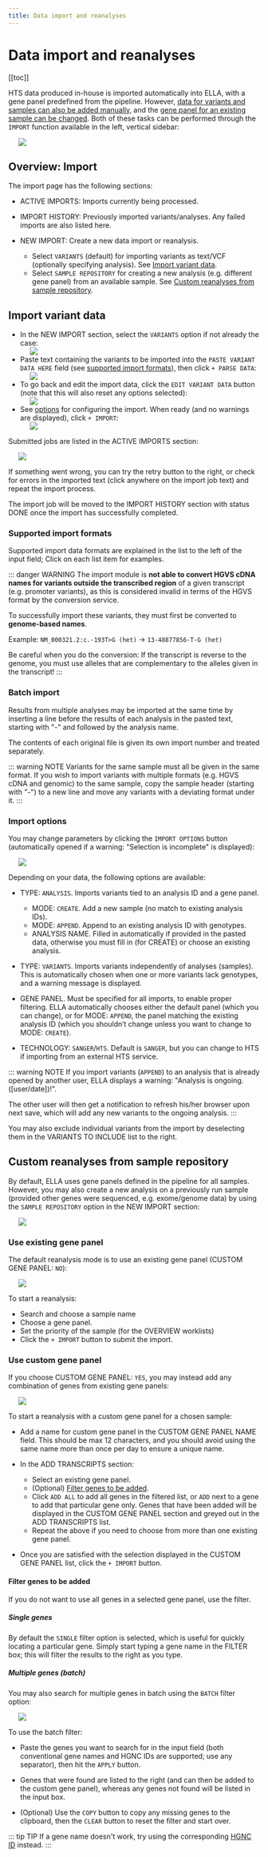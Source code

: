 ```yaml
---
title: Data import and reanalyses
---
```


# Data import and reanalyses

[[toc]]

HTS data produced in-house is imported automatically into ELLA, with a gene panel predefined from the pipeline. However, [data for variants and samples can also be added manually](#import-variant-data), and the [gene panel for an existing sample can be changed](#custom-reanalyses-from-sample-repository). Both of these tasks can be performed through the `IMPORT` function available in the left, vertical sidebar:

<div style="text-indent: 4%;"><img src="./img/overview_sidebar.png"></div>

## Overview: Import

The import page has the following sections:

  - ACTIVE IMPORTS: Imports currently being processed. 

  - IMPORT HISTORY: Previously imported variants/analyses. Any failed imports are also listed here.  

  - NEW IMPORT: Create a new data import or reanalysis.
    - Select `VARIANTS` (default) for importing variants as text/VCF  (optionally specifying analysis). See [Import variant data](#import-variant-data).
    - Select `SAMPLE REPOSITORY` for creating a new analysis (e.g. different gene panel) from an available sample. See [Custom reanalyses from sample repository](#custom-reanalyses-from-sample-repository).

## Import variant data

- In the NEW IMPORT section, select the `VARIANTS` option if not already the case: <div style="text-indent: 4%;"><img src="./img/import_source_variants.png"></div>
- Paste text containing the variants to be imported into the `PASTE VARIANT DATA HERE` field (see [supported import formats](#supported-import-formats)), then click `+ PARSE DATA`: <div style="text-indent: 4%;"><img src="./img/parse_data_btn.png"></div>
- To go back and edit the import data, click the `EDIT VARIANT DATA` button (note that this will also reset any options selected): <div style="text-indent: 4%;"><img src="./img/edit_variant_data_btn.png"></div>
- See [options](#import-options) for configuring the import. When ready (and no warnings are displayed), click `+ IMPORT`: <div style="text-indent: 4%;"><img src="./img/plus_import_btn.png"></div>

Submitted jobs are listed in the ACTIVE IMPORTS section:

<div style="text-indent: 4%;"><img src="./img/status_submitted.png"></div>

If something went wrong, you can try the retry button to the right, or check for errors in the imported text (click anywhere on the import job text) and repeat the import process. 

The import job will be moved to the IMPORT HISTORY section with status DONE once the import has successfully completed.

### Supported import formats

Supported import data formats are explained in the list to the left of the input field;  Click on each list item for examples. 

::: danger WARNING
The import module is **not able to convert HGVS cDNA names for variants outside the transcribed region** of a given transcript (e.g. promoter variants), as this is considered invalid in terms of the HGVS format by the conversion service. 

To successfully import these variants, they must first be converted to **genome-based names**. 

Example: `NM_000321.2:c.-193T>G (het)` → `13-48877856-T-G (het)`  

Be careful when you do the conversion: If the transcript is reverse to the genome, you must use alleles that are complementary to the alleles given in the transcript!
:::

### Batch import

Results from multiple analyses may be imported at the same time by inserting a line before the results of each analysis in the pasted text, starting with "-" and followed by the analysis name. 

The contents of each original file is given its own import number and treated separately.

::: warning NOTE
Variants for the same sample must all be given in the same format. If you wish to import variants with multiple formats (e.g. HGVS cDNA and genomic) to the same sample, copy the sample header (starting with "-") to a new line and move any variants with a deviating format under it.
:::

### Import options

You may change parameters by clicking the `IMPORT OPTIONS` button (automatically opened if a warning: "Selection is incomplete" is displayed):

<div style="text-indent: 4%;"><img src="./img/import_options_btn.png"></div>

Depending on your data, the following options are available:

  - TYPE: `ANALYSIS`. Imports variants tied to an analysis ID and a gene panel. 
    
      - MODE: `CREATE`. Add a new sample (no match to existing analysis IDs).
      - MODE: `APPEND`. Append to an existing analysis ID with genotypes.
      - ANALYSIS NAME. Filled in automatically if provided in the pasted data, otherwise you must fill in (for CREATE) or choose an existing analysis.

  - TYPE: `VARIANTS`. Imports variants independently of analyses (samples). This is automatically chosen when one or more variants lack genotypes, and a warning message is displayed. 

  - GENE PANEL. Must be specified for all imports, to enable proper filtering. ELLA automatically chooses either the default panel (which you can change), or for MODE: `APPEND`, the panel matching the existing analysis ID (which you shouldn’t change unless you want to change to MODE: `CREATE`). 

  - TECHNOLOGY: `SANGER`/`HTS`. Default is `SANGER`, but you can change to HTS if importing from an external HTS service. 

::: warning NOTE
If you import variants (`APPEND`) to an analysis that is already opened by another user, ELLA displays a warning: "Analysis is ongoing. (\[user/date])!". 

The other user will then get a notification to refresh his/her browser upon next save, which will add any new variants to the ongoing analysis.
:::

You may also exclude individual variants from the import by deselecting them in the VARIANTS TO INCLUDE list to the right.

## Custom reanalyses from sample repository

By default, ELLA uses gene panels defined in the pipeline for all samples. However, you may also create a new analysis on a previously run sample (provided other genes were sequenced, e.g. exome/genome data) by using the `SAMPLE REPOSITORY` option in the NEW IMPORT section: 

<div style="text-indent: 4%;"><img src="./img/import_source_sample_repo.png"></div>

### Use existing gene panel

The default reanalysis mode is to use an existing gene panel (CUSTOM GENE PANEL: `NO`):

<div style="text-indent: 4%;"><img src="./img/reanalysis_existing.png"></div>

To start a reanalysis: 

- Search and choose a sample name
- Choose a gene panel.
- Set the priority of the sample (for the OVERVIEW worklists)
- Click the `+ IMPORT` button to submit the import.

### Use custom gene panel

If you choose CUSTOM GENE PANEL: `YES`, you may instead add any combination of genes from existing gene panels:

<div style="text-indent: 4%;"><img src="./img/reanalysis_custom.png"></div>

To start a reanalysis with a custom gene panel for a chosen sample: 

  - Add a name for custom gene panel in the CUSTOM GENE PANEL NAME field. This should be max 12 characters, and you should avoid using the same name more than once per day to ensure a unique name.

  - In the ADD TRANSCRIPTS section: 
    - Select an existing gene panel. 
    - (Optional) [Filter genes to be added](#filter-genes-to-be-added).
    - Click `ADD ALL` to add all genes in the filtered list, or `ADD` next to a gene to add that particular gene only. Genes that have been added will be displayed in the CUSTOM GENE PANEL section and greyed out in the ADD TRANSCRIPTS list. 
    - Repeat the above if you need to choose from more than one existing gene panel. 

  - Once you are satisfied with the selection displayed in the CUSTOM GENE PANEL list, click the `+ IMPORT` button.

#### Filter genes to be added

If you do not want to use all genes in a selected gene panel, use the filter. 

##### Single genes

By default the `SINGLE` filter option is selected, which is useful for quickly locating a particular gene. Simply start typing a gene name in the FILTER box; this will filter the results to the right as you type. 

##### Multiple genes (batch)

You may also search for multiple genes in batch using the `BATCH` filter option: 

<div style="text-indent: 4%;"><img src="./img/batch_filter.png"></div>

To use the batch filter: 

- Paste the genes you want to search for in the input field (both conventional gene names and HGNC IDs are supported; use any separator), then hit the `APPLY` button. 

- Genes that were found are listed to the right (and can then be added to the custom gene panel), whereas any genes not found will be listed in the input box. 

- (Optional) Use the `COPY` button to copy any missing genes to the clipboard, then the `CLEAR` button to reset the filter and start over. 

::: tip TIP
If a gene name doesn't work, try using the corresponding [HGNC ID](https://www.genenames.org/) instead.
:::


